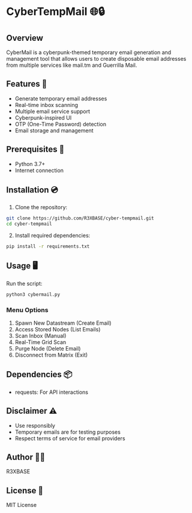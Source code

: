 # CyberTempMail 🌐🔒

## Overview
CyberMail is a cyberpunk-themed temporary email generation and management tool that allows users to create disposable email addresses from multiple services like mail.tm and Guerrilla Mail.

## Features 🚀
- Generate temporary email addresses
- Real-time inbox scanning
- Multiple email service support
- Cyberpunk-inspired UI
- OTP (One-Time Password) detection
- Email storage and management

## Prerequisites 🔧
- Python 3.7+
- Internet connection

## Installation 💿

1. Clone the repository:
```bash
git clone https://github.com/R3XBASE/cyber-tempmail.git
cd cyber-tempmail
```

2. Install required dependencies:
```bash
pip install -r requirements.txt
```

## Usage 🖥️

Run the script:
```bash
python3 cybermail.py
```

### Menu Options
1. Spawn New Datastream (Create Email)
2. Access Stored Nodes (List Emails)
3. Scan Inbox (Manual)
4. Real-Time Grid Scan
5. Purge Node (Delete Email)
6. Disconnect from Matrix (Exit)

## Dependencies 📦
- requests: For API interactions

## Disclaimer ⚠️
- Use responsibly
- Temporary emails are for testing purposes
- Respect terms of service for email providers

## Author 👨‍💻
R3XBASE

## License 📄
MIT License
